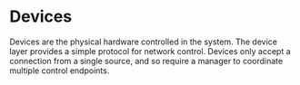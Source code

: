 # Devices
Devices are the physical hardware controlled in the system. The device layer provides a simple protocol for network control. Devices only accept a connection from a single source, and so require a manager to coordinate multiple control endpoints.
